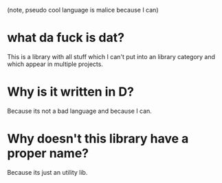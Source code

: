 (note, pseudo cool language is malice because I can)

# what da fuck is dat?

This is a library with all stuff which I can't put into an library category and which appear in multiple projects.

# Why is it written in D?

Because its not a bad language and because I can.

# Why doesn't this library have a proper name?

Because its just an utility lib.
